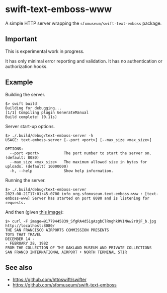 # swift-text-emboss-www

A simple HTTP server wrapping the `sfomuseum/swift-text-emboss` package.

## Important

This is experimental work in progress.

It has only minimal error reporting and validation. It has no authentication or authorization hooks.

## Example

Building the server.

```
$> swift build
Building for debugging...
[1/1] Compiling plugin GenerateManual
Build complete! (0.11s)
```

Server start-up options.

```
$> ./.build/debug/text-emboss-server -h
USAGE: text-emboss-server [--port <port>] [--max_size <max_size>]

OPTIONS:
  --port <port>           The port number to start the server on. (default: 8080)
  --max_size <max_size>   The maximum allowed size in bytes for uploads. (default: 10000000)
  -h, --help              Show help information.
```

Running the server.

```
$> ./.build/debug/text-emboss-server
2023-08-21T17:01:45-0700 info org.sfomuseum.text-emboss-www : [text-emboss-www] Server has started on port 8080 and is listening for requests.
```

And then (given [this image](https://collection.sfomuseum.org/objects/1779445165/)):

```
$> curl -F image=@1779445839_SfgRA4d51gAzgbClRnghkRVINAw2rOjF_b.jpg http://localhost:8080/
THE SAN FRANCISCO AIRPORTS COMMISSION PRESENTS
TOYS THAT TRAVEL
DECEMBER 14 -
- FEBRUARY 28, 1982
FROM THE COLLECTION OF THE OAKLAND MUSEUM AND PRIVATE COLLECTIONS
SAN FRANCO INTERNATIONAL AIRPORT • NORTH TERMINAL STIR
```

## See also

* https://github.com/httpswift/swifter
* https://github.com/sfomuseum/swift-text-emboss
